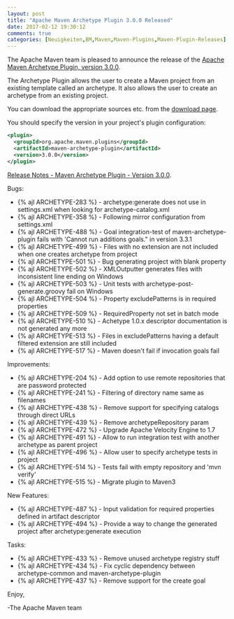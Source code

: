 ```yaml
---
layout: post
title: "Apache Maven Archetype Plugin 3.0.0 Released"
date: 2017-02-12 19:30:12
comments: true
categories: [Neuigkeiten,BM,Maven,Maven-Plugins,Maven-Plugin-Releases]
---
```

The Apache Maven team is pleased to announce the release of the 
[Apache Maven Archetype Plugin, version 3.0.0](http://maven.apache.org/archetype/maven-archetype-plugin/).

The Archetype Plugin allows the user to create a Maven project from an existing template called an archetype.
It also allows the user to create an archetype from an existing project.

You can download the appropriate sources etc. from the [download page](https://maven.apache.org/plugins/maven-archetype-plugin/download.cgi).

You should specify the version in your project's plugin configuration:

```xml
<plugin>
  <groupId>org.apache.maven.plugins</groupId>
  <artifactId>maven-archetype-plugin</artifactId>
  <version>3.0.0</version>
</plugin>
```

<!-- more -->

[Release Notes - Maven Archetype Plugin - Version 3.0.0](https://issues.apache.org/jira/secure/ReleaseNote.jspa?projectId=12317122&version=12330297&styleName=Text).

Bugs:

 * {% ajl ARCHETYPE-283 %} - archetype:generate does not use <localRepository> in settings.xml when looking for archetype-catalog.xml
 * {% ajl ARCHETYPE-358 %} - Following mirror configuration from settings.xml
 * {% ajl ARCHETYPE-488 %} - Goal integration-test of maven-archetype-plugin fails with 'Cannot run additions goals." in version 3.3.1
 * {% ajl ARCHETYPE-499 %} - Files with no extension are not included when one creates archetype from project
 * {% ajl ARCHETYPE-501 %} - Bug generating project with blank property
 * {% ajl ARCHETYPE-502 %} - XMLOutputter generates files with inconsistent line ending on Windows
 * {% ajl ARCHETYPE-503 %} - Unit tests with archetype-post-generate.groovy fail on Windows
 * {% ajl ARCHETYPE-504 %} - Property excludePatterns is in required properties
 * {% ajl ARCHETYPE-509 %} - RequiredProperty not set in batch mode
 * {% ajl ARCHETYPE-510 %} - Achetype 1.0.x descriptor documentation is not generated any more
 * {% ajl ARCHETYPE-513 %} - Files in excludePatterns having a default filtered extension are still included
 * {% ajl ARCHETYPE-517 %} - Maven doesn't fail if invocation goals fail

Improvements:

 * {% ajl ARCHETYPE-204 %} - Add option to use remote repositories that are password protected
 * {% ajl ARCHETYPE-241 %} - Filtering of directory name same as filenames
 * {% ajl ARCHETYPE-438 %} - Remove support for specifying catalogs through direct URLs
 * {% ajl ARCHETYPE-439 %} - Remove archetypeRepository param
 * {% ajl ARCHETYPE-472 %} - Upgrade Apache Velocity Engine to 1.7
 * {% ajl ARCHETYPE-491 %} - Allow to run integration test with another archetype as parent project
 * {% ajl ARCHETYPE-496 %} - Allow user to specify archetype tests in project
 * {% ajl ARCHETYPE-514 %} - Tests fail with empty repository and 'mvn verify'
 * {% ajl ARCHETYPE-515 %} - Migrate plugin to Maven3

New Features:

 * {% ajl ARCHETYPE-487 %} - Input validation for required properties defined in artifact descriptor
 * {% ajl ARCHETYPE-494 %} - Provide a way to change the generated project after archetype:generate execution

Tasks:

 * {% ajl ARCHETYPE-433 %} - Remove unused archetype registry stuff
 * {% ajl ARCHETYPE-434 %} - Fix cyclic dependency between archetype-common and maven-archetype-plugin
 * {% ajl ARCHETYPE-437 %} - Remove support for the create goal

Enjoy,

-The Apache Maven team 
